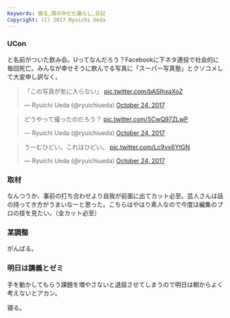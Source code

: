 ```yaml
---
Keywords: 寝る,頭の中だだ漏らし,日記
Copyright: (C) 2017 Ryuichi Ueda
---
```


### UCon

と名前がついた飲み会。Uってなんだろう？Facebookに下ネタ連投で社会的に毎回死亡。みんなが幸せそうに飲んでる写真に「スーパー写真塾」とクソコメして大変申し訳なく。

<blockquote class="twitter-tweet" data-partner="tweetdeck"><p lang="ja" dir="ltr">「この写真が気に入らない」 <a href="https://t.co/bASIhxaXoZ">pic.twitter.com/bASIhxaXoZ</a></p>&mdash; Ryuichi Ueda (@ryuichiueda) <a href="https://twitter.com/ryuichiueda/status/922853394431143937?ref_src=twsrc%5Etfw">October 24, 2017</a></blockquote>
<script async src="//platform.twitter.com/widgets.js" charset="utf-8"></script>

<blockquote class="twitter-tweet" data-partner="tweetdeck"><p lang="ja" dir="ltr">どうやって撮ったのだろう？ <a href="https://t.co/5CwQ97ZLwP">pic.twitter.com/5CwQ97ZLwP</a></p>&mdash; Ryuichi Ueda (@ryuichiueda) <a href="https://twitter.com/ryuichiueda/status/922853974734028800?ref_src=twsrc%5Etfw">October 24, 2017</a></blockquote>
<script async src="//platform.twitter.com/widgets.js" charset="utf-8"></script>

<blockquote class="twitter-tweet" data-partner="tweetdeck"><p lang="ja" dir="ltr">うーむひどい。これはひどい。 <a href="https://t.co/Lc9vx6YtGN">pic.twitter.com/Lc9vx6YtGN</a></p>&mdash; Ryuichi Ueda (@ryuichiueda) <a href="https://twitter.com/ryuichiueda/status/922854266426892288?ref_src=twsrc%5Etfw">October 24, 2017</a></blockquote>
<script async src="//platform.twitter.com/widgets.js" charset="utf-8"></script>



### 取材

なんつうか、事前の打ち合わせより自我が前面に出てカット必至。芸人さんは話の持ってき方がうまいなーと思った。こちらはやはり素人なので今度は編集のプロの技を見たい。（全カット必至）

### 某調整

がんばる。

### 明日は講義とゼミ

手を動かしてもらう課題を増やさないと退屈させてしまうので明日は朝からよく考えないとアカン。

寝る。
